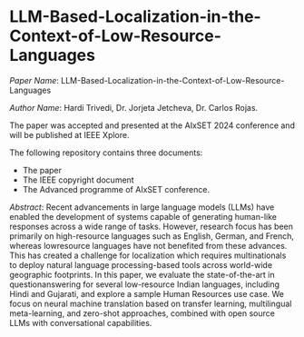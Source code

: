 # LLM-Based-Localization-in-the-Context-of-Low-Resource-Languages
*Paper Name*: LLM-Based-Localization-in-the-Context-of-Low-Resource-Languages

*Author Name*: Hardi Trivedi, Dr. Jorjeta Jetcheva, Dr. Carlos Rojas. 

The paper was accepted and presented at the AIxSET 2024 conference and will be published at IEEE Xplore. 

The following repository contains three documents: 
  - The paper
  - The IEEE copyright document
  - The Advanced programme of AIxSET conference. 

*Abstract*: Recent advancements in large language models
(LLMs) have enabled the development of systems capable of
generating human-like responses across a wide range of tasks.
However, research focus has been primarily on high-resource
languages such as English, German, and French, whereas lowresource
languages have not benefited from these advances.
This has created a challenge for localization which requires
multinationals to deploy natural language processing-based tools
across world-wide geographic footprints.
In this paper, we evaluate the state-of-the-art in questionanswering
for several low-resource Indian languages, including
Hindi and Gujarati, and explore a sample Human Resources use
case. We focus on neural machine translation based on transfer
learning, multilingual meta-learning, and zero-shot approaches,
combined with open source LLMs with conversational capabilities.
